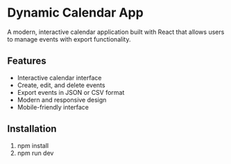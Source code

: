 # Dynamic Calendar App

A modern, interactive calendar application built with React that allows users to manage events with export functionality.

## Features

-  Interactive calendar interface
-  Create, edit, and delete events
-  Export events in JSON or CSV format
-  Modern and responsive design
-  Mobile-friendly interface

## Installation

1. npm install
2. npm run dev

